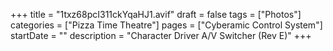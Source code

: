 +++
title = "1txz68pcI311ckYqaHJ1.avif"
draft = false
tags = ["Photos"]
categories = ["Pizza Time Theatre"]
pages = ["Cyberamic Control System"]
startDate = ""
description = "Character Driver A/V Switcher (Rev E)"
+++
